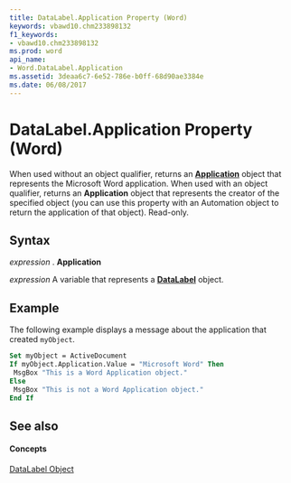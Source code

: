```yaml
---
title: DataLabel.Application Property (Word)
keywords: vbawd10.chm233898132
f1_keywords:
- vbawd10.chm233898132
ms.prod: word
api_name:
- Word.DataLabel.Application
ms.assetid: 3deaa6c7-6e52-786e-b0ff-68d90ae3384e
ms.date: 06/08/2017
---
```



# DataLabel.Application Property (Word)

When used without an object qualifier, returns an  **[Application](Word.Application.md)** object that represents the Microsoft Word application. When used with an object qualifier, returns an **Application** object that represents the creator of the specified object (you can use this property with an Automation object to return the application of that object). Read-only.


## Syntax

 _expression_ . **Application**

 _expression_ A variable that represents a **[DataLabel](Word.DataLabel.md)** object.


## Example

The following example displays a message about the application that created  `myObject`.


```vb
Set myObject = ActiveDocument 
If myObject.Application.Value = "Microsoft Word" Then 
 MsgBox "This is a Word Application object." 
Else 
 MsgBox "This is not a Word Application object." 
End If
```


## See also


#### Concepts


[DataLabel Object](Word.DataLabel.md)

